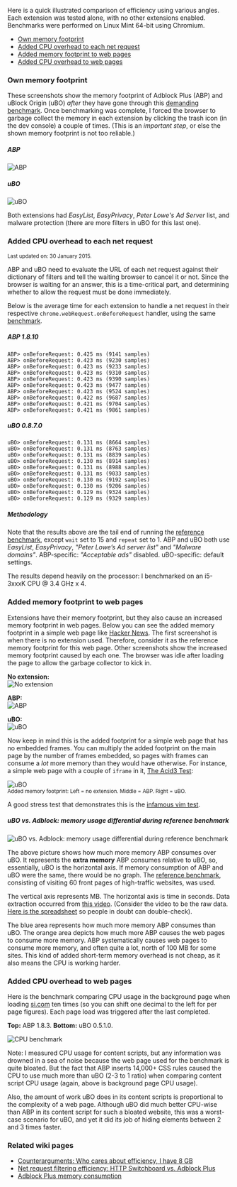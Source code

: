 Here is a quick illustrated comparison of efficiency using various angles. Each extension was tested alone, with no other extensions enabled. Benchmarks were performed on Linux Mint 64-bit using Chromium.

- [Own memory footprint](#own-memory-footprint)
- [Added CPU overhead to each net request](#added-cpu-overhead-to-each-net-request)
- [Added memory footprint to web pages](#added-memory-footprint-to-web-pages)
- [Added CPU overhead to web pages](#added-cpu-overhead-to-web-pages)

### Own memory footprint

These screenshots show the memory footprint of Adblock Plus (ABP) and uBlock Origin (uBO) _after_ they have gone through this [demanding benchmark](./Reference-benchmark). Once benchmarking was complete, I forced the browser to garbage collect the memory in each extension by clicking the trash icon (in the dev console) a couple of times. (This is an _important step_, or else the shown memory footprint is not too reliable.)

##### ABP
![ABP](https://raw.githubusercontent.com/gorhill/uBlock/6c046ed95cd02d023453c66f766159f6410ae7f7/doc/img/abp-own-mem.png)

##### uBO
![uBO](https://raw.githubusercontent.com/gorhill/uBlock/6c046ed95cd02d023453c66f766159f6410ae7f7/doc/img/ublock-own-mem.png)

Both extensions had _EasyList_, _EasyPrivacy_, _Peter Lowe's Ad Server_ list, and malware protection (there are more filters in uBO for this last one).

### Added CPU overhead to each net request

<sup>Last updated on: 30 January 2015.</sup>

ABP and uBO need to evaluate the URL of each net request against their dictionary of filters and tell the waiting browser to cancel it or not. Since the browser is waiting for an answer, this is a time-critical part, and determining whether to allow the request must be done immediately.

Below is the average time for each extension to handle a net request in their respective `chrome.webRequest.onBeforeRequest` handler, using the same [benchmark](./Reference-benchmark).

##### ABP 1.8.10

    ABP> onBeforeRequest: 0.425 ms (9141 samples)
    ABP> onBeforeRequest: 0.423 ms (9230 samples)
    ABP> onBeforeRequest: 0.423 ms (9233 samples)
    ABP> onBeforeRequest: 0.423 ms (9310 samples)
    ABP> onBeforeRequest: 0.423 ms (9390 samples)
    ABP> onBeforeRequest: 0.423 ms (9477 samples)
    ABP> onBeforeRequest: 0.423 ms (9524 samples)
    ABP> onBeforeRequest: 0.422 ms (9687 samples)
    ABP> onBeforeRequest: 0.421 ms (9704 samples)
    ABP> onBeforeRequest: 0.421 ms (9861 samples)

##### uBO 0.8.7.0

    uBO> onBeforeRequest: 0.131 ms (8664 samples)
    uBO> onBeforeRequest: 0.131 ms (8763 samples)
    uBO> onBeforeRequest: 0.131 ms (8839 samples)
    uBO> onBeforeRequest: 0.130 ms (8914 samples)
    uBO> onBeforeRequest: 0.131 ms (8988 samples)
    uBO> onBeforeRequest: 0.131 ms (9033 samples)
    uBO> onBeforeRequest: 0.130 ms (9192 samples)
    uBO> onBeforeRequest: 0.130 ms (9206 samples)
    uBO> onBeforeRequest: 0.129 ms (9324 samples)
    uBO> onBeforeRequest: 0.129 ms (9329 samples)

##### Methodology

Note that the results above are the tail end of running the [reference benchmark](./Reference-benchmark), except `wait` set to 15 and `repeat` set to 1. ABP and uBO both use _EasyList_, _EasyPrivacy_, _"Peter Lowe’s Ad server list"_ and _"Malware domains"_. ABP-specific: _"Acceptable ads"_ disabled. uBO-specific: default settings.

The results depend heavily on the processor: I benchmarked on an i5-3xxxK CPU @ 3.4 GHz x 4.

### Added memory footprint to web pages

Extensions have their memory footprint, but they also cause an increased memory footprint in web pages. Below you can see the added memory footprint in a simple web page like [Hacker News](https://news.ycombinator.com/). The first screenshot is when there is no extension used. Therefore, consider it as the reference memory footprint for this web page. Other screenshots show the increased memory footprint caused by each one. The browser was idle after loading the page to allow the garbage collector to kick in.

**No extension:**<br>
![No extension](https://raw.githubusercontent.com/gorhill/uBlock/6c046ed95cd02d023453c66f766159f6410ae7f7/doc/img/hn-alone.png)

**ABP:**<br>
![ABP](https://raw.githubusercontent.com/gorhill/uBlock/6c046ed95cd02d023453c66f766159f6410ae7f7/doc/img/hn-abp.png)

**uBO:**<br>
![uBO](https://raw.githubusercontent.com/gorhill/uBlock/6c046ed95cd02d023453c66f766159f6410ae7f7/doc/img/hn-ublock.png)

Now keep in mind this is the added footprint for a simple web page that has no embedded frames. You can multiply the added footprint on the main page by the number of frames embedded, so pages with frames can consume a _lot_ more memory than they would have otherwise. For instance, a simple web page with a couple of `iframe` in it, [The Acid3 Test](http://acid3.acidtests.org/):

![uBO](https://raw.githubusercontent.com/gorhill/uBlock/6c046ed95cd02d023453c66f766159f6410ae7f7/doc/img/acid3test-mem.png)<br>
<sup>Added memory footprint: Left = no extension. Middle = ABP. Right = uBO.</sup>

A good stress test that demonstrates this is the [infamous vim test](https://github.com/gorhill/httpswitchboard/wiki/Adblock-Plus-memory-consumption).

##### uBO vs. Adblock: memory usage differential during reference benchmark

![uBO vs. Adblock: memory usage differential during reference benchmark](https://raw.githubusercontent.com/gorhill/uBlock/6c046ed95cd02d023453c66f766159f6410ae7f7/doc/media/ublock-vs-abp-cpu-2.png)

The above picture shows how much more memory ABP consumes over uBO. It represents the **extra memory** ABP consumes relative to uBO, so, essentially, uBO is the horizontal axis. If memory consumption of ABP and uBO were the same, there would be no graph. The [reference benchmark](/gorhill/uBlock/wiki/Reference-benchmark), consisting of visiting 60 front pages of high-traffic websites, was used.

The vertical axis represents MB. The horizontal axis is time in seconds. Data extraction occurred from [this video](https://www.youtube.com/watch?v=DKM78oV_ftg). (Consider the video to be the raw data. [Here is the spreadsheet](https://github.com/gorhill/uBlock/blob/6c046ed95cd02d023453c66f766159f6410ae7f7/doc/benchmarks/ublock-vs-abp-timeline.ods) so people in doubt can double-check).

The blue area represents how much more memory ABP consumes than uBO. The orange area depicts how much more ABP causes the web pages to consume more memory. ABP systematically causes web pages to consume more memory, and often quite a lot, north of 100 MB for some sites. This kind of added short-term memory overhead is not cheap, as it also means the CPU is working harder.

### Added CPU overhead to web pages

Here is the benchmark comparing CPU usage in the background page when loading [si.com](https://www.si.com/) ten times (so you can shift one decimal to the left for per page figures). Each page load was triggered after the last completed.

**Top:** ABP 1.8.3. **Bottom:** uBO 0.5.1.0.

![CPU benchmark](https://raw.githubusercontent.com/gorhill/uBlock/6c046ed95cd02d023453c66f766159f6410ae7f7/doc/img/bgpage-cpu-si.comx10.png)

Note: I measured CPU usage for content scripts, but any information was drowned in a sea of noise because the web page used for the benchmark is quite bloated. But the fact that ABP inserts 14,000+ CSS rules caused the CPU to use much more than uBO (2-3 to 1 ratio) when comparing content script CPU usage (again, above is background page CPU usage).

Also, the amount of work uBO does in its content scripts is proportional to the complexity of a web page. Although uBO did much better CPU-wise than ABP in its content script for such a bloated website, this was a worst-case scenario for uBO, and yet it did its job of hiding elements between 2 and 3 times faster.

### Related wiki pages

- [Counterarguments: Who cares about efficiency, I have 8 GB](./Counterarguments#who-care-about-efficiency-i-have-8-gb)
- [Net request filtering efficiency: HTTP Switchboard vs. Adblock Plus](https://github.com/gorhill/httpswitchboard/wiki/Net-request-filtering-efficiency:-HTTP-Switchboard-vs.-Adblock-Plus)
- [Adblock Plus memory consumption](https://github.com/gorhill/httpswitchboard/wiki/Adblock-Plus-memory-consumption)

